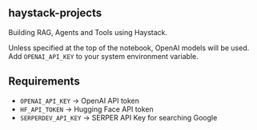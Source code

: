 ## haystack-projects

Building RAG, Agents and Tools using Haystack.

Unless specified at the top of the notebook, OpenAI models will be used. Add `OPENAI_API_KEY` to your system environment variable.

## Requirements

- `OPENAI_API_KEY` -> OpenAI API token
- `HF_API_TOKEN` -> Hugging Face API token
- `SERPERDEV_API_KEY` -> SERPER API Key for searching Google
